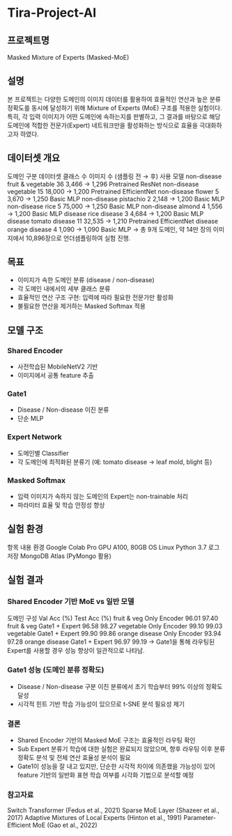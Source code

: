 # Tira-Project-AI

## 프로젝트명
Masked Mixture of Experts (Masked-MoE)

## 설명
본 프로젝트는 다양한 도메인의 이미지 데이터를 활용하여 효율적인 연산과 높은 분류 정확도를 동시에 달성하기 위해 Mixture of Experts (MoE) 구조를 적용한 실험이다.
특히, 각 입력 이미지가 어떤 도메인에 속하는지를 판별하고, 그 결과를 바탕으로 해당 도메인에 적합한 전문가(Expert) 네트워크만을 활성화하는 방식으로 효율을 극대화하고자 하였다.

## 데이터셋 개요
도메인 구분	데이터셋	클래스 수	이미지 수 (샘플링 전 → 후)	사용 모델
non-disease	fruit & vegetable	36	3,466 → 1,296	Pretrained ResNet
non-disease	vegetable	15	18,000 → 1,200	Pretrained EfficientNet
non-disease	flower	5	3,670 → 1,250	Basic MLP
non-disease	pistachio	2	2,148 → 1,200	Basic MLP
non-disease	rice	5	75,000 → 1,250	Basic MLP
non-disease	almond	4	1,556 → 1,200	Basic MLP
disease	rice disease	3	4,684 → 1,200	Basic MLP
disease	tomato disease	11	32,535 → 1,210	Pretrained EfficientNet
disease	orange disease	4	1,090 → 1,090	Basic MLP
→ 총 9개 도메인, 약 14만 장의 이미지에서 10,896장으로 언더샘플링하여 실험 진행.

## 목표
- 이미지가 속한 도메인 분류 (disease / non-disease)
- 각 도메인 내에서의 세부 클래스 분류
- 효율적인 연산 구조 구현: 입력에 따라 필요한 전문가만 활성화
- 불필요한 연산을 제거하는 Masked Softmax 적용

## 모델 구조
### Shared Encoder
- 사전학습된 MobileNetV2 기반
- 이미지에서 공통 feature 추출

### Gate1
- Disease / Non-disease 이진 분류
- 단순 MLP

### Expert Network
- 도메인별 Classifier
- 각 도메인에 최적화된 분류기 (예: tomato disease → leaf mold, blight 등)

### Masked Softmax
- 입력 이미지가 속하지 않는 도메인의 Expert는 non-trainable 처리
- 파라미터 효율 및 학습 안정성 향상

## 실험 환경
항목	내용
환경	Google Colab Pro
GPU	A100, 80GB
OS	Linux
Python	3.7
로그 저장	MongoDB Atlas (PyMongo 활용)

## 실험 결과
### Shared Encoder 기반 MoE vs 일반 모델
도메인	구성	Val Acc (%)	Test Acc (%)
fruit & veg	Only Encoder	96.01	97.40
fruit & veg	Gate1 + Expert	96.58	98.27
vegetable	Only Encoder	99.10	99.03
vegetable	Gate1 + Expert	99.90	99.86
orange disease	Only Encoder	93.94	97.28
orange disease	Gate1 + Expert	96.97	99.19
→ Gate1을 통해 라우팅된 Expert를 사용할 경우 성능 향상이 일관적으로 나타남.

### Gate1 성능 (도메인 분류 정확도)
- Disease / Non-disease 구분 이진 분류에서 초기 학습부터 99% 이상의 정확도 달성
- 시각적 힌트 기반 학습 가능성이 있으므로 t-SNE 분석 필요성 제기

### 결론
- Shared Encoder 기반의 Masked MoE 구조는 효율적인 라우팅 확인
- Sub Expert 분류기 학습에 대한 실험은 완료되지 않았으며, 향후 라우팅 이후 분류 정확도 분석 및 전체 연산 효율성 분석이 필요
- Gate1이 성능을 잘 내고 있지만, 단순한 시각적 차이에 의존했을 가능성이 있어 feature 기반의 일반화 표현 학습 여부를 시각화 기법으로 분석할 예정

### 참고자료
Switch Transformer (Fedus et al., 2021)
Sparse MoE Layer (Shazeer et al., 2017)
Adaptive Mixtures of Local Experts (Hinton et al., 1991)
Parameter-Efficient MoE (Gao et al., 2022)
